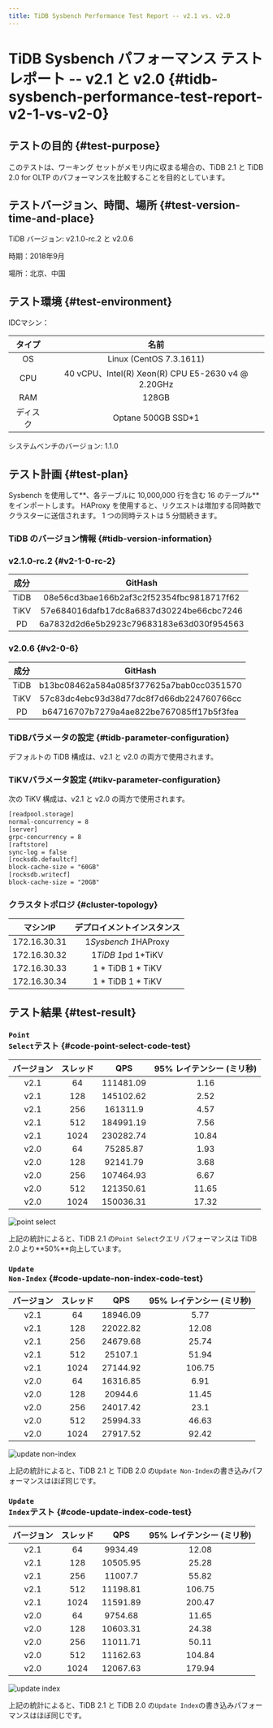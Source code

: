 ```yaml
---
title: TiDB Sysbench Performance Test Report -- v2.1 vs. v2.0
---
```


# TiDB Sysbench パフォーマンス テスト レポート -- v2.1 と v2.0 {#tidb-sysbench-performance-test-report-v2-1-vs-v2-0}

## テストの目的 {#test-purpose}

このテストは、ワーキング セットがメモリ内に収まる場合の、TiDB 2.1 と TiDB 2.0 for OLTP のパフォーマンスを比較することを目的としています。

## テストバージョン、時間、場所 {#test-version-time-and-place}

TiDB バージョン: v2.1.0-rc.2 と v2.0.6

時期：2018年9月

場所：北京、中国

## テスト環境 {#test-environment}

IDCマシン：

|  タイプ |                         名前                        |
| :--: | :-----------------------------------------------: |
|  OS  |              Linux (CentOS 7.3.1611)              |
|  CPU | 40 vCPU、Intel(R) Xeon(R) CPU E5-2630 v4 @ 2.20GHz |
|  RAM |                       128GB                       |
| ディスク |                 Optane 500GB SSD*1                |

システムベンチのバージョン: 1.1.0

## テスト計画 {#test-plan}

Sysbench を使用して**、各テーブルに 10,000,000 行を含む 16 のテーブル**をインポートします。 HAProxy を使用すると、リクエストは増加する同時数でクラスターに送信されます。 1 つの同時テストは 5 分間続きます。

### TiDB のバージョン情報 {#tidb-version-information}

### v2.1.0-rc.2 {#v2-1-0-rc-2}

|  成分  |                  GitHash                 |
| :--: | :--------------------------------------: |
| TiDB | 08e56cd3bae166b2af3c2f52354fbc9818717f62 |
| TiKV | 57e684016dafb17dc8a6837d30224be66cbc7246 |
|  PD  | 6a7832d2d6e5b2923c79683183e63d030f954563 |

### v2.0.6 {#v2-0-6}

|  成分  |                  GitHash                 |
| :--: | :--------------------------------------: |
| TiDB | b13bc08462a584a085f377625a7bab0cc0351570 |
| TiKV | 57c83dc4ebc93d38d77dc8f7d66db224760766cc |
|  PD  | b64716707b7279a4ae822be767085ff17b5f3fea |

### TiDBパラメータの設定 {#tidb-parameter-configuration}

デフォルトの TiDB 構成は、v2.1 と v2.0 の両方で使用されます。

### TiKVパラメータ設定 {#tikv-parameter-configuration}

次の TiKV 構成は、v2.1 と v2.0 の両方で使用されます。

```txt
[readpool.storage]
normal-concurrency = 8
[server]
grpc-concurrency = 8
[raftstore]
sync-log = false
[rocksdb.defaultcf]
block-cache-size = "60GB"
[rocksdb.writecf]
block-cache-size = "20GB"
```

### クラスタトポロジ {#cluster-topology}

|     マシンIP    |     デプロイメントインスタンス    |
| :----------: | :------------------: |
| 172.16.30.31 | 1*Sysbench 1*HAProxy |
| 172.16.30.32 |  1*TiDB 1*pd 1*TiKV  |
| 172.16.30.33 |   1 * TiDB 1 * TiKV  |
| 172.16.30.34 |   1 * TiDB 1 * TiKV  |

## テスト結果 {#test-result}

### <code>Point Select</code>テスト {#code-point-select-code-test}

| バージョン | スレッド |    QPS    | 95% レイテンシー (ミリ秒) |
| :---: | :--: | :-------: | :--------------: |
|  v2.1 |  64  | 111481.09 |       1.16       |
|  v2.1 |  128 | 145102.62 |       2.52       |
|  v2.1 |  256 |  161311.9 |       4.57       |
|  v2.1 |  512 | 184991.19 |       7.56       |
|  v2.1 | 1024 | 230282.74 |       10.84      |
|  v2.0 |  64  |  75285.87 |       1.93       |
|  v2.0 |  128 |  92141.79 |       3.68       |
|  v2.0 |  256 | 107464.93 |       6.67       |
|  v2.0 |  512 | 121350.61 |       11.65      |
|  v2.0 | 1024 | 150036.31 |       17.32      |

![point select](https://docs-download.pingcap.com/media/images/docs/sysbench_v3_point_select.png)

上記の統計によると、TiDB 2.1 の`Point Select`クエリ パフォーマンスは TiDB 2.0 より**50%**向上しています。

### <code>Update Non-Index</code> {#code-update-non-index-code-test}

| バージョン | スレッド |    QPS   | 95% レイテンシー (ミリ秒) |
| :---: | :--: | :------: | :--------------: |
|  v2.1 |  64  | 18946.09 |       5.77       |
|  v2.1 |  128 | 22022.82 |       12.08      |
|  v2.1 |  256 | 24679.68 |       25.74      |
|  v2.1 |  512 |  25107.1 |       51.94      |
|  v2.1 | 1024 | 27144.92 |      106.75      |
|  v2.0 |  64  | 16316.85 |       6.91       |
|  v2.0 |  128 |  20944.6 |       11.45      |
|  v2.0 |  256 | 24017.42 |       23.1       |
|  v2.0 |  512 | 25994.33 |       46.63      |
|  v2.0 | 1024 | 27917.52 |       92.42      |

![update non-index](https://docs-download.pingcap.com/media/images/docs/sysbench_v3_update_non_index.png)

上記の統計によると、TiDB 2.1 と TiDB 2.0 の`Update Non-Index`の書き込みパフォーマンスはほぼ同じです。

### <code>Update Index</code>テスト {#code-update-index-code-test}

| バージョン | スレッド |    QPS   | 95% レイテンシー (ミリ秒) |
| :---: | :--: | :------: | :--------------: |
|  v2.1 |  64  |  9934.49 |       12.08      |
|  v2.1 |  128 | 10505.95 |       25.28      |
|  v2.1 |  256 |  11007.7 |       55.82      |
|  v2.1 |  512 | 11198.81 |      106.75      |
|  v2.1 | 1024 | 11591.89 |      200.47      |
|  v2.0 |  64  |  9754.68 |       11.65      |
|  v2.0 |  128 | 10603.31 |       24.38      |
|  v2.0 |  256 | 11011.71 |       50.11      |
|  v2.0 |  512 | 11162.63 |      104.84      |
|  v2.0 | 1024 | 12067.63 |      179.94      |

![update index](https://docs-download.pingcap.com/media/images/docs/sysbench_v3_update_index.png)

上記の統計によると、TiDB 2.1 と TiDB 2.0 の`Update Index`の書き込みパフォーマンスはほぼ同じです。
